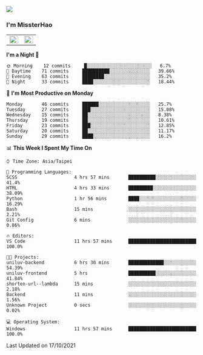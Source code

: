 ![](https://komarev.com/ghpvc/?username=MissterHao&color=ff69b4)

### I'm MissterHao


<!-- Readme stats -->
<!-- https://github.com/anuraghazra/github-readme-stats -->
<table>
<tr>
    <td valign="top" width="50%">
    <img src="https://github-readme-stats.vercel.app/api?username=MissterHao&hide_border=true&show_icons=true&locale=en" align="left" style="width: 100%" />
    </td>
    <td valign="top" width="50%">
    <img src="https://github-readme-stats.vercel.app/api/top-langs?username=MissterHao&hide_border=true&show_icons=true&locale=en&layout=compact" align="left" style="width: 100%" />
    </td>
</tr>
</table>  


<!--START_SECTION:waka-->
**I'm a Night 🦉** 

```text
🌞 Morning    12 commits     █░░░░░░░░░░░░░░░░░░░░░░░░   6.7% 
🌆 Daytime    71 commits     ██████████░░░░░░░░░░░░░░░   39.66% 
🌃 Evening    63 commits     ████████░░░░░░░░░░░░░░░░░   35.2% 
🌙 Night      33 commits     ████░░░░░░░░░░░░░░░░░░░░░   18.44%

```
📅 **I'm Most Productive on Monday** 

```text
Monday       46 commits     ██████░░░░░░░░░░░░░░░░░░░   25.7% 
Tuesday      27 commits     ███░░░░░░░░░░░░░░░░░░░░░░   15.08% 
Wednesday    15 commits     ██░░░░░░░░░░░░░░░░░░░░░░░   8.38% 
Thursday     19 commits     ██░░░░░░░░░░░░░░░░░░░░░░░   10.61% 
Friday       23 commits     ███░░░░░░░░░░░░░░░░░░░░░░   12.85% 
Saturday     20 commits     ██░░░░░░░░░░░░░░░░░░░░░░░   11.17% 
Sunday       29 commits     ████░░░░░░░░░░░░░░░░░░░░░   16.2%

```


📊 **This Week I Spent My Time On** 

```text
⌚︎ Time Zone: Asia/Taipei

💬 Programming Languages: 
SCSS                     4 hrs 57 mins       ██████████░░░░░░░░░░░░░░░   41.4% 
HTML                     4 hrs 33 mins       █████████░░░░░░░░░░░░░░░░   38.09% 
Python                   1 hr 56 mins        ████░░░░░░░░░░░░░░░░░░░░░   16.29% 
Bash                     15 mins             ░░░░░░░░░░░░░░░░░░░░░░░░░   2.21% 
Git Config               6 mins              ░░░░░░░░░░░░░░░░░░░░░░░░░   0.86%

🔥 Editors: 
VS Code                  11 hrs 57 mins      █████████████████████████   100.0%

🐱‍💻 Projects: 
uniluv-backend           6 hrs 30 mins       █████████████░░░░░░░░░░░░   54.39% 
uniluv-frontend          5 hrs               ██████████░░░░░░░░░░░░░░░   41.84% 
shorten-url--lambda      15 mins             ░░░░░░░░░░░░░░░░░░░░░░░░░   2.18% 
Backend                  11 mins             ░░░░░░░░░░░░░░░░░░░░░░░░░   1.56% 
Unknown Project          0 secs              ░░░░░░░░░░░░░░░░░░░░░░░░░   0.02%

💻 Operating System: 
Windows                  11 hrs 57 mins      █████████████████████████   100.0%

```


 Last Updated on 17/10/2021
<!--END_SECTION:waka-->

<!--
**MissterHao/MissterHao** is a ✨ _special_ ✨ repository because its `README.md` (this file) appears on your GitHub profile.

Here are some ideas to get you started:

- 🔭 I’m currently working on ...
- 🌱 I’m currently learning ...
- 👯 I’m looking to collaborate on ...
- 🤔 I’m looking for help with ...
- 💬 Ask me about ...
- 📫 How to reach me: ...
- 😄 Pronouns: ...
- ⚡ Fun fact: ...
-->
